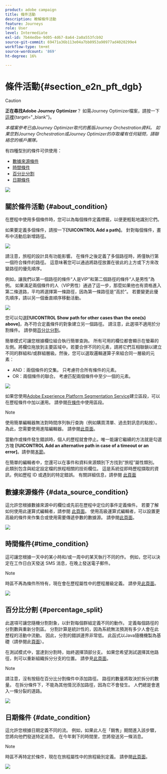 ```yaml
---
product: adobe campaign
title: 條件活動
description: 瞭解條件活動
feature: Journeys
role: User
level: Intermediate
exl-id: 7b44edbe-9d05-4d67-8a64-2a0a553fcb92
source-git-commit: 69471a36b113e04a7bb0953a90977ad4020299e4
workflow-type: tm+mt
source-wordcount: '869'
ht-degree: 16%

---
```


# 條件活動{#section_e2n_pft_dgb}


>[!CAUTION]
>
>**正在尋找Adobe Journey Optimizer**？ 如需Journey Optimizer檔案，請按一下[這裡](https://experienceleague.adobe.com/zh-hant/docs/journey-optimizer/using/ajo-home){target="_blank"}。
>
>
>_本檔案參考已由Journey Optimizer取代的舊版Journey Orchestration資料。 如果您對Journey Orchestration或Journey Optimizer的存取權有任何疑問，請聯絡您的帳戶團隊。_



有四種型別的條件可供使用：

* [數據來源條件](#data_source_condition)
* [時間條件](#time_condition)
* [百分比分割](#percentage_split)
* [日期條件](#date_condition)

![](../assets/journey49.png)

## 關於條件活動 {#about_condition}

在歷程中使用多個條件時，您可以為每個條件定義標籤，以便更輕鬆地識別它們。

如果要定義多個條件，請按一下&#x200B;**[!UICONTROL Add a path]**。 針對每個條件，畫布中活動后新增路徑。

![](../assets/journey47.png)

請注意，旅程的設計具有功能影響。 在條件之後定義了多個路徑時，將僅執行第一個符合條件的路徑。 這意味著您可以通過將路徑放置在彼此的上方或下方來改變路徑的優先順序。

例如，讓我們以第一個路徑的條件“人是VIP”和第二個路徑的條件“人是男性”為例。 如果滿足兩個條件的人（VIP男性）通過了這一步，那麼如果他也有資格進入第二條道路，平均將選擇第一條路徑，因為第一條路徑是“高於”。 若要變更此優先順序，請以另一個垂直順序移動活動。

![](../assets/journey48.png)

您可以勾選&#x200B;**[!UICONTROL Show path for other cases than the one(s) above]**，為不符合定義條件的對象建立另一個路徑。 請注意，此選項不適用於分割條件。 請參閱[百分比分割](#percentage_split)。

簡單模式可讓您根據欄位組合執行簡單查詢。 所有可用的欄位都會顯示在螢幕的左側。將欄位拖放到主要區域中。若要合併不同的元素，請將它們互相聯鎖以建立不同的群組和/或群組層級。然後，您可以選取邏輯運算子來組合同一層級的元素：

* AND：兩個條件的交集。 只考慮符合所有條件的元素。
* OR：兩個條件的聯合。 考慮匹配兩個條件中至少一個的元素。

![](../assets/journey64.png)

如果您使用[Adobe Experience Platform Segmentation Service](https://experienceleague.adobe.com/docs/experience-platform/segmentation/home.html?lang=zh-Hant)建立區段，可以在歷程條件中加以運用。 請參閱[在條件](../segment/using-a-segment.md)中使用區段。


>[!NOTE]
>
>使用簡單編輯器無法對時間序列執行查詢（例如購買清單、過去對訊息的點按）。 為此，您需要使用進階編輯器。 請參閱[此頁面](../expression/expressionadvanced.md)。

當動作或條件發生錯誤時，個人的歷程就會停止。唯一能讓它繼續的方法就是勾選方塊 **[!UICONTROL Add an alternative path in case of a timeout or an error]**。請參閱[本節](../building-journeys/using-the-journey-designer.md#paths)。

在簡單的編輯者中，您還可以在事件和資料來源類別下方找到“旅程”屬性類別。 此類別包含與給定設定檔的旅程相關的技術欄位。 這是系統從即時歷程擷取的資訊，例如歷程 ID 或遇到的特定錯誤。 有關詳細信息，請參閱 [此頁面](../expression/journey-properties.md)

## 數據來源條件 {#data_source_condition}

這允許您根據數據來源中的欄位或先前在歷程中定位的事件定義條件。 若要了解如何使用此運算式編輯者，請参閱 [此頁面](../expression/expressionadvanced.md)。 使用高級運算式編輯者，可以設置更高級的條件來作集合或使用需要傳遞參數的數據源。 請參閱[此頁面](../datasource/external-data-sources.md)。

![](../assets/journey50.png)

## 時間條件{#time_condition}

這可讓您根據一天中的某小時和/或一周中的某天執行不同的作。 例如，您可以決定在工作日白天發送 SMS 消息，在晚上發送電子郵件。

>[!NOTE]
>
>時區不再為條件所特有，現在會在歷程屬性中的歷程層級定義。 請參見[此頁面](../building-journeys/timezone-management.md)。

![](../assets/journey51.png)

## 百分比分割 {#percentage_split}

此選項可讓您隨機分割對象，以針對每個群組定義不同的動作。 定義每個路徑的分割數與重新分割區。 分割計算是統計性的，因為系統無法預測有多少人會在此歷程的活動中流動。 因此，分割的錯誤邊界非常低。 此函式以Java隨機機製為基礎（請參閱此[頁面](https://docs.oracle.com/javase/7/docs/api/java/util/Random.html)）。

在測試模式中，當達到分割時，始終選擇頂部分支。 如果您希望測試選擇其他路徑，則可以重新組織拆分分支的位置。 請參見[此頁面](../building-journeys/testing-the-journey.md)。

>[!NOTE]
>
>請注意，沒有按鈕在百分比分割條件中添加路徑。 路徑的數量將取決於拆分的數量。 在拆分條件下，不能為其他情況添加路徑，因為它不會發生。 人們總是會進入一條分裂的道路。

![](../assets/journey52.png)

## 日期條件 {#date_condition}

這允許您根據日期定義不同的流。 例如，如果此人在「銷售」期間進入該步驟，您將向他們發送特定消息。 在今年剩下的時間里，您將發送另一條消息。

>[!NOTE]
>
>時區不再特定於條件，現在在旅程屬性中的旅程級別定義。 請參閱[此頁面](../building-journeys/timezone-management.md)。

![](../assets/journey53.png)

<!--
## Profile cap {#profile_cap}

Use this condition type to set a maximum number of profiles for a journey path. When this limit is reached, the selected profiles take a second path.

You can use this condition type to ramp up the volume of your deliveries. For example, you might have recently moved to another email service provider, IP address, or email domain or subdomain. Using this feature, you can establish your reputation as a sender and avoid that your deliveries be blocked or moved to the spam folder of the recipients' mailbox. Learn how to increase your email reputation with IP warming in the [Deliverability Best Practice Guide](https://experienceleague.adobe.com/docs/deliverability-learn/deliverability-best-practice-guide/additional-resources/generic-resources/increase-reputation-with-ip-warming.html){target="_blank"}.

The default cap is 1000. You must set an integer value that is greater than or equal to 1.

The counter applies only to the selected journey version. By default, the counter is reset to zero after 180 days. After a reset, the selected profiles take the first path again until the counter limit is reached. You can gradually increase this limit up to the total number of your subscribers. After your IP has warmed up, you can remove this condition.

The first path always has priority over the second path, even if you move the second path above the first path on the journey canvas.

![](../assets/profile-cap-condition.png)
-->